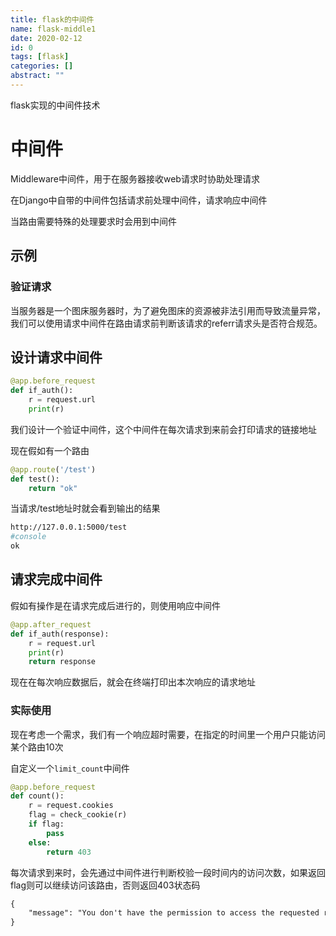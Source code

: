 ```yaml
---
title: flask的中间件
name: flask-middle1
date: 2020-02-12
id: 0
tags: [flask]
categories: []
abstract: ""
---
```



flask实现的中间件技术

<!--more-->

# 中间件

Middleware中间件，用于在服务器接收web请求时协助处理请求

在Django中自带的中间件包括请求前处理中间件，请求响应中间件

当路由需要特殊的处理要求时会用到中间件

## 示例

### 验证请求

当服务器是一个图床服务器时，为了避免图床的资源被非法引用而导致流量异常，我们可以使用请求中间件在路由请求前判断该请求的referr请求头是否符合规范。

## 设计请求中间件

```python
@app.before_request
def if_auth():
    r = request.url
    print(r)
```

我们设计一个验证中间件，这个中间件在每次请求到来前会打印请求的链接地址

现在假如有一个路由

```python
@app.route('/test')
def test():
    return "ok"
```

当请求/test地址时就会看到输出的结果

```bash
http://127.0.0.1:5000/test
#console
ok
```

## 请求完成中间件

假如有操作是在请求完成后进行的，则使用响应中间件

```python
@app.after_request
def if_auth(response):
    r = request.url
    print(r)
    return response
```

现在在每次响应数据后，就会在终端打印出本次响应的请求地址

### 实际使用

现在考虑一个需求，我们有一个响应超时需要，在指定的时间里一个用户只能访问某个路由10次

自定义一个`limit_count`中间件

```python
@app.before_request
def count():
    r = request.cookies
    flag = check_cookie(r)
    if flag:
        pass
    else:
        return 403
```

每次请求到来时，会先通过中间件进行判断校验一段时间内的访问次数，如果返回flag则可以继续访问该路由，否则返回403状态码

```html
{
    "message": "You don't have the permission to access the requested resource. It is either read-protected or not readable by the server."
}
```

